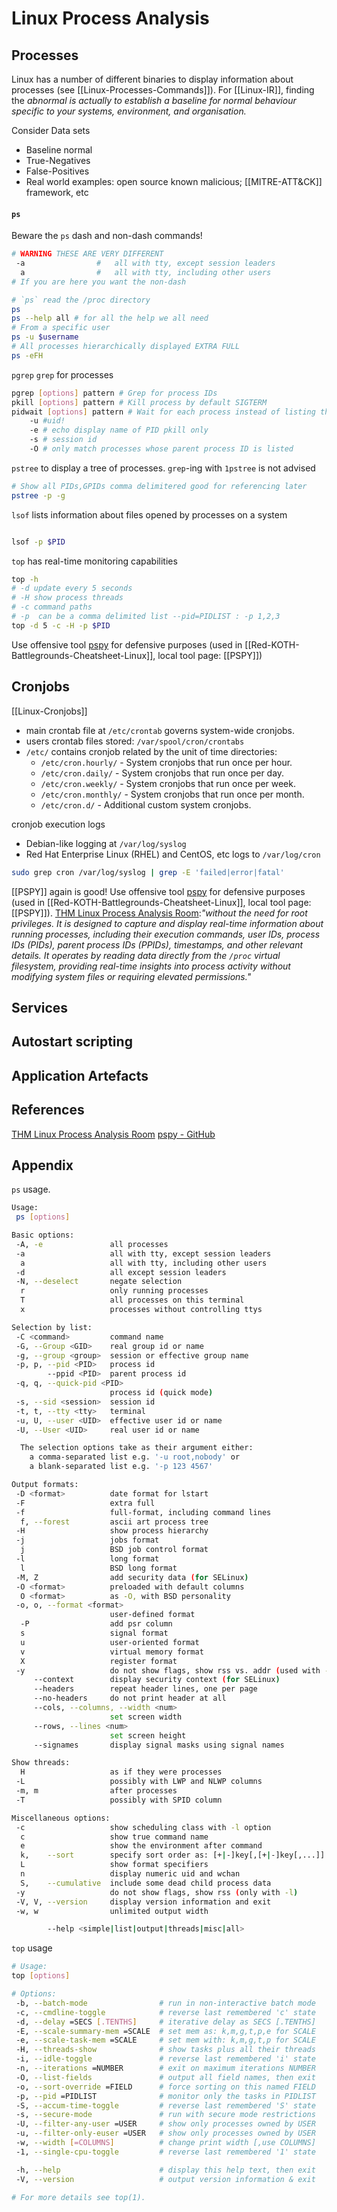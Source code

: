 # Linux Process Analysis

## Processes

Linux has a number of different binaries to display information about processes (see [[Linux-Processes-Commands]]). For [[Linux-IR]], finding the *abnormal is actually to establish a baseline for normal behaviour specific to your systems, environment, and organisation.*

Consider Data sets
- Baseline normal
- True-Negatives
- False-Positives
- Real world examples: open source known malicious; [[MITRE-ATT&CK]] framework, etc

#### `ps`
Beware the `ps` dash and non-dash commands!
```bash
# WARNING THESE ARE VERY DIFFERENT
 -a                #   all with tty, except session leaders
  a                #   all with tty, including other users
# If you are here you want the non-dash  
```

```bash
# `ps` read the /proc directory
ps 
ps --help all # for all the help we all need
# From a specific user
ps -u $username 
# All processes hierarchically displayed EXTRA FULL
ps -eFH
```

`pgrep` `grep` for processes
```bash
pgrep [options] pattern # Grep for process IDs
pkill [options] pattern # Kill process by default SIGTERM
pidwait [options] pattern # Wait for each process instead of listing them on stdout
	-u #uid!
	-e # echo display name of PID pkill only
	-s # session id
	-O # only match processes whose parent process ID is listed  
```

`pstree` to display a tree of processes. `grep`-ing with `1pstree` is not advised
```bash
# Show all PIDs,GPIDs comma delimitered good for referencing later
pstree -p -g 
```

`lsof` lists information about files opened by processes on a system
```bash

lsof -p $PID
```

`top` has real-time monitoring capabilities
```bash
top -h
# -d update every 5 seconds
# -H show process threads
# -c command paths
# -p  can be a comma delimited list --pid=PIDLIST : -p 1,2,3
top -d 5 -c -H -p $PID
```

Use offensive tool [pspy](https://github.com/DominicBreuker/pspy) for defensive purposes (used in [[Red-KOTH-Battlegrounds-Cheatsheet-Linux]], local tool page: [[PSPY]])
## Cronjobs

[[Linux-Cronjobs]]
- main crontab file at `/etc/crontab` governs system-wide cronjobs.
- users crontab files stored: `/var/spool/cron/crontabs`
- `/etc/` contains cronjob related by the unit of time directories:
	- `/etc/cron.hourly/` - System cronjobs that run once per hour.
	- `/etc/cron.daily/` - System cronjobs that run once per day.
	- `/etc/cron.weekly/` - System cronjobs that run once per week.
	- `/etc/cron.monthly/` - System cronjobs that run once per month.
	- `/etc/cron.d/` - Additional custom system cronjobs.

cronjob execution logs
- Debian-like logging at `/var/log/syslog` 
- Red Hat Enterprise Linux (RHEL) and CentOS, etc logs to `/var/log/cron`

```bash
sudo grep cron /var/log/syslog | grep -E 'failed|error|fatal'
```

[[PSPY]] again is good! Use offensive tool [pspy](https://github.com/DominicBreuker/pspy) for defensive purposes (used in [[Red-KOTH-Battlegrounds-Cheatsheet-Linux]], local tool page: [[PSPY]]). [THM Linux Process Analysis Room](https://tryhackme.com/r/room/linuxprocessanalysis):*"without the need for root privileges. It is designed to capture and display real-time information about running processes, including their execution commands, user IDs, process IDs (PIDs), parent process IDs (PPIDs), timestamps, and other relevant details. It operates by reading data directly from the `/proc` virtual filesystem, providing real-time insights into process activity without modifying system files or requiring elevated permissions."*

## Services

## Autostart scripting

## Application Artefacts


## References

[THM Linux Process Analysis Room](https://tryhackme.com/r/room/linuxprocessanalysis)
[pspy - GitHub](https://github.com/DominicBreuker/pspy) 

## Appendix

`ps` usage.
```bash
Usage:
 ps [options]

Basic options:
 -A, -e               all processes
 -a                   all with tty, except session leaders
  a                   all with tty, including other users
 -d                   all except session leaders
 -N, --deselect       negate selection
  r                   only running processes
  T                   all processes on this terminal
  x                   processes without controlling ttys

Selection by list:
 -C <command>         command name
 -G, --Group <GID>    real group id or name
 -g, --group <group>  session or effective group name
 -p, p, --pid <PID>   process id
        --ppid <PID>  parent process id
 -q, q, --quick-pid <PID>
                      process id (quick mode)
 -s, --sid <session>  session id
 -t, t, --tty <tty>   terminal
 -u, U, --user <UID>  effective user id or name
 -U, --User <UID>     real user id or name

  The selection options take as their argument either:
    a comma-separated list e.g. '-u root,nobody' or
    a blank-separated list e.g. '-p 123 4567'

Output formats:
 -D <format>          date format for lstart
 -F                   extra full
 -f                   full-format, including command lines
  f, --forest         ascii art process tree
 -H                   show process hierarchy
 -j                   jobs format
  j                   BSD job control format
 -l                   long format
  l                   BSD long format
 -M, Z                add security data (for SELinux)
 -O <format>          preloaded with default columns
  O <format>          as -O, with BSD personality
 -o, o, --format <format>
                      user-defined format
  -P                  add psr column
  s                   signal format
  u                   user-oriented format
  v                   virtual memory format
  X                   register format
 -y                   do not show flags, show rss vs. addr (used with -l)
     --context        display security context (for SELinux)
     --headers        repeat header lines, one per page
     --no-headers     do not print header at all
     --cols, --columns, --width <num>
                      set screen width
     --rows, --lines <num>
                      set screen height
     --signames       display signal masks using signal names

Show threads:
  H                   as if they were processes
 -L                   possibly with LWP and NLWP columns
 -m, m                after processes
 -T                   possibly with SPID column

Miscellaneous options:
 -c                   show scheduling class with -l option
  c                   show true command name
  e                   show the environment after command
  k,    --sort        specify sort order as: [+|-]key[,[+|-]key[,...]]
  L                   show format specifiers
  n                   display numeric uid and wchan
  S,    --cumulative  include some dead child process data
 -y                   do not show flags, show rss (only with -l)
 -V, V, --version     display version information and exit
 -w, w                unlimited output width

        --help <simple|list|output|threads|misc|all>
```

`top` usage
```bash
# Usage:
top [options]

# Options:
 -b, --batch-mode                # run in non-interactive batch mode
 -c, --cmdline-toggle            # reverse last remembered 'c' state
 -d, --delay =SECS [.TENTHS]     # iterative delay as SECS [.TENTHS]
 -E, --scale-summary-mem =SCALE  # set mem as: k,m,g,t,p,e for SCALE
 -e, --scale-task-mem =SCALE     # set mem with: k,m,g,t,p for SCALE
 -H, --threads-show              # show tasks plus all their threads
 -i, --idle-toggle               # reverse last remembered 'i' state
 -n, --iterations =NUMBER        # exit on maximum iterations NUMBER
 -O, --list-fields               # output all field names, then exit
 -o, --sort-override =FIELD      # force sorting on this named FIELD
 -p, --pid =PIDLIST              # monitor only the tasks in PIDLIST
 -S, --accum-time-toggle         # reverse last remembered 'S' state
 -s, --secure-mode               # run with secure mode restrictions
 -U, --filter-any-user =USER     # show only processes owned by USER
 -u, --filter-only-euser =USER   # show only processes owned by USER
 -w, --width [=COLUMNS]          # change print width [,use COLUMNS]
 -1, --single-cpu-toggle         # reverse last remembered '1' state

 -h, --help                      # display this help text, then exit
 -V, --version                   # output version information & exit

# For more details see top(1).
```